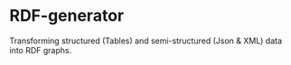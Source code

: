 # RDF-generator
Transforming structured (Tables) and semi-structured (Json & XML) data into RDF graphs.
